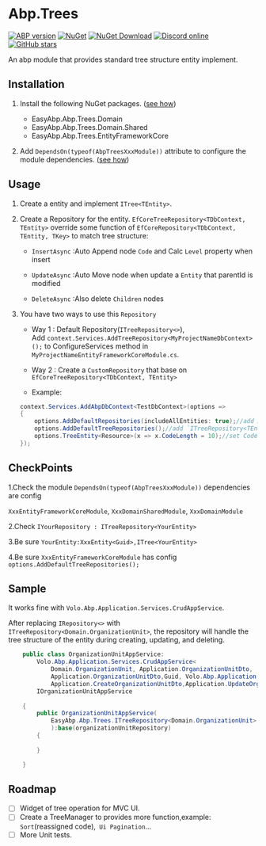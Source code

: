# Abp.Trees

[![ABP version](https://img.shields.io/badge/dynamic/xml?style=flat-square&color=yellow&label=abp&query=%2F%2FProject%2FPropertyGroup%2FAbpVersion&url=https%3A%2F%2Fraw.githubusercontent.com%2FEasyAbp%2FAbp.Trees%2Fmaster%2FDirectory.Build.props)](https://abp.io)
[![NuGet](https://img.shields.io/nuget/v/EasyAbp.Abp.Trees.Domain.Shared.svg?style=flat-square)](https://www.nuget.org/packages/EasyAbp.Abp.Trees.Domain.Shared)
[![NuGet Download](https://img.shields.io/nuget/dt/EasyAbp.Abp.Trees.Domain.Shared.svg?style=flat-square)](https://www.nuget.org/packages/EasyAbp.Abp.Trees.Domain.Shared)
[![Discord online](https://badgen.net/discord/online-members/xyg8TrRa27?label=Discord)](https://discord.gg/xyg8TrRa27)
[![GitHub stars](https://img.shields.io/github/stars/EasyAbp/Abp.Trees?style=social)](https://www.github.com/EasyAbp/Abp.Trees)

An abp module that provides standard tree structure entity implement.

## Installation

1. Install the following NuGet packages. ([see how](https://github.com/EasyAbp/EasyAbpGuide/blob/master/Hocs/ow-To.md#add-nuget-packages))

    * EasyAbp.Abp.Trees.Domain
    * EasyAbp.Abp.Trees.Domain.Shared
    * EasyAbp.Abp.Trees.EntityFrameworkCore

1. Add `DependsOn(typeof(AbpTreesXxxModule))` attribute to configure the module dependencies. ([see how](https://github.com/EasyAbp/EasyAbpGuide/blob/master/docs/How-To.md#add-module-dependencies))

## Usage

1. Create a entity and implement `ITree<TEntity>`.

1. Create a Repository for the entity.
	`EfCoreTreeRepository<TDbContext, TEntity>` override some function of `EfCoreRepository<TDbContext, TEntity, TKey>` to match tree structure:

	* `InsertAsync` :Auto Append node `Code` and Calc `Level` property when insert

	* `UpdateAsync` :Auto Move node when update a `Entity` that parentId is modified

	* `DeleteAsync` :Also delete `Children` nodes 

1. You have two ways to use this `Repository`

	* Way 1 : Default Repository(`ITreeRepository<>`),  
	  Add `context.Services.AddTreeRepository<MyProjectNameDbContext>();` to ConfigureServices method in `MyProjectNameEntityFrameworkCoreModule.cs`.

	* Way 2 : Create a `CustomRepository` that base on `EfCoreTreeRepository<TDbContext, TEntity>`

	* Example:
	```csharp
	context.Services.AddAbpDbContext<TestDbContext>(options =>
	{
		options.AddDefaultRepositories(includeAllEntities: true);//add Abp's `IRepository<TEntity>`
		options.AddDefaultTreeRepositories();//add `ITreeRepository<TEntity>` for all Entity with implement `ITree<TEntity>`
		options.TreeEntity<Resource>(x => x.CodeLength = 10);//set CodeLength for each Entity(Default:5)
	});
	```
## CheckPoints

1.Check the module `DependsOn(typeof(AbpTreesXxxModule))`  dependencies are config

`XxxEntityFrameworkCoreModule`, `XxxDomainSharedModule`, `XxxDomainModule`

2.Check `IYourRepository : ITreeRepository<YourEntity>`

3.Be sure `YourEntity:XxxEntity<Guid>,ITree<YourEntity>`

4.Be sure `XxxEntityFrameworkCoreModule` has config  `options.AddDefaultTreeRepositories();`

## Sample

It works fine with `Volo.Abp.Application.Services.CrudAppService`.

After replacing `IRepository<>` with `ITreeRepository<Domain.OrganizationUnit>`, the repository will handle the tree structure of the entity during creating, updating, and deleting.

```csharp
    public class OrganizationUnitAppService:
        Volo.Abp.Application.Services.CrudAppService<
            Domain.OrganizationUnit, Application.OrganizationUnitDto,
            Application.OrganizationUnitDto,Guid, Volo.Abp.Application.Dtos.IPagedAndSortedResultRequest,
            Application.CreateOrganizationUnitDto,Application.UpdateOrganizationUnitDto>,
        IOrganizationUnitAppService
        
    {
        public OrganizationUnitAppService(
            EasyAbp.Abp.Trees.ITreeRepository<Domain.OrganizationUnit> organizationUnitRepository
            ):base(organizationUnitRepository)
        {
            
        }

    }
```

## Roadmap

- [ ] Widget of tree operation for MVC UI.
- [ ] Create a TreeManager to provides more function,example: `Sort`(reassigned code),` Ui Pagination`...
- [ ] More Unit tests.
